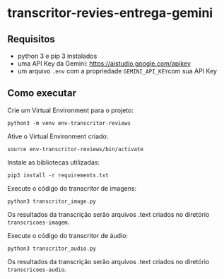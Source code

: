# transcritor-revies-entrega-gemini

## Requisitos

- python 3 e pip 3 instalados
- uma API Key da Gemini: https://aistudio.google.com/apikey
- um arquivo `.env` com a propriedade `GEMINI_API_KEY`com sua API Key

## Como executar

Crie um Virtual Environment para o projeto:

```
python3 -m venv env-transcritor-reviews
```

Ative o Virtual Environment criado:

```
source env-transcritor-reviews/bin/activate
```

Instale as bibliotecas utilizadas:

```
pip3 install -r requirements.txt
```

Execute o código do transcritor de imagens:

```
python3 transcritor_image.py
```

Os resultados da transcrição serão arquivos .text criados no diretório `transcricoes-imagem`.

Execute o código do transcritor de áudio:

```
python3 transcritor_audio.py
```

Os resultados da transcrição serão arquivos .text criados no diretório `transcricoes-audio`.